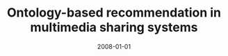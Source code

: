 ---
# Documentation: https://wowchemy.com/docs/managing-content/

title: Ontology-based recommendation in multimedia sharing systems
subtitle: ''
summary: ''
authors:
- Katarzyna Musiał
- Krzysztof Juszczyszyn
- kazienko
tags: []
categories: []
date: '2008-01-01'
lastmod: 2022-10-07T05:49:09Z
featured: false
draft: false

# Featured image
# To use, add an image named `featured.jpg/png` to your page's folder.
# Focal points: Smart, Center, TopLeft, Top, TopRight, Left, Right, BottomLeft, Bottom, BottomRight.
image:
  caption: ''
  focal_point: ''
  preview_only: false

# Projects (optional).
#   Associate this post with one or more of your projects.
#   Simply enter your project's folder or file name without extension.
#   E.g. `projects = ["internal-project"]` references `content/project/deep-learning/index.md`.
#   Otherwise, set `projects = []`.
projects: []
publishDate: '2022-10-07T05:49:08.782277Z'
publication_types:
- '2'
abstract: ''
publication: '*Systems Science*'
---